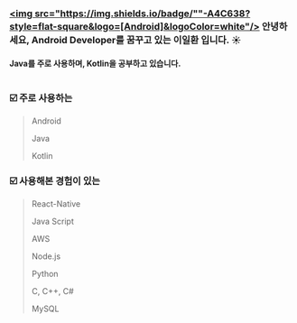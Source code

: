 ### <a href=""><img src="https://img.shields.io/badge/""-A4C638?style=flat-square&logo=[Android]&logoColor=white"/></a> 안녕하세요, Android Developer를 꿈꾸고 있는 이일환 입니다. :sunny:
#### Java를 주로 사용하며, Kotlin을 공부하고 있습니다.
#
### :ballot_box_with_check: 주로 사용하는
> Android
> 
> Java
> 
> Kotlin

### :ballot_box_with_check: 사용해본 경험이 있는
> React-Native
> 
> Java Script
> 
> AWS
> 
> Node.js
> 
> Python
> 
> C, C++, C#
> 
> MySQL
